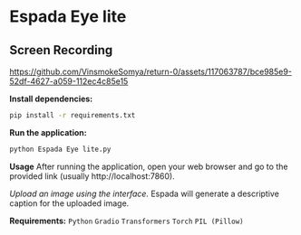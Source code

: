 # Espada Eye lite

## Screen Recording


https://github.com/VinsmokeSomya/return-0/assets/117063787/bce985e9-52df-4627-a059-112ec4c85e15


**Install dependencies:**

```bash
pip install -r requirements.txt
```

**Run the application:**

```bash
python Espada Eye lite.py
```

**Usage**
After running the application, open your web browser and go to the provided link (usually http://localhost:7860).

_Upload an image using the interface._
Espada will generate a descriptive caption for the uploaded image.

**Requirements:**
`Python`
`Gradio`
`Transformers`
`Torch`
`PIL (Pillow)`
